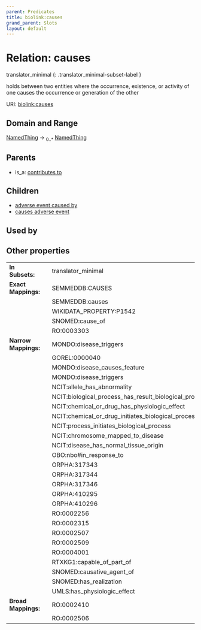 ```yaml
---
parent: Predicates
title: biolink:causes
grand_parent: Slots
layout: default
---
```


# Relation: causes

translator_minimal
{: .translator_minimal-subset-label }


holds between two entities where the occurrence, existence, or activity of one causes the occurrence or generation of the other

URI: [biolink:causes](https://w3id.org/biolink/vocab/causes)

## Domain and Range

[NamedThing](NamedThing.md) ->  <sub>0..\*</sub> [NamedThing](NamedThing.md)

## Parents

 *  is_a: [contributes to](contributes_to.md)

## Children

 *  [adverse event caused by](adverse_event_caused_by.md)
 *  [causes adverse event](causes_adverse_event.md)

## Used by


## Other properties

|  |  |  |
| --- | --- | --- |
| **In Subsets:** | | translator_minimal |
| **Exact Mappings:** | | SEMMEDDB:CAUSES |
|  | | SEMMEDDB:causes |
|  | | WIKIDATA_PROPERTY:P1542 |
|  | | SNOMED:cause_of |
|  | | RO:0003303 |
| **Narrow Mappings:** | | MONDO:disease_triggers |
|  | | GOREL:0000040 |
|  | | MONDO:disease_causes_feature |
|  | | MONDO:disease_triggers |
|  | | NCIT:allele_has_abnormality |
|  | | NCIT:biological_process_has_result_biological_process |
|  | | NCIT:chemical_or_drug_has_physiologic_effect |
|  | | NCIT:chemical_or_drug_initiates_biological_process |
|  | | NCIT:process_initiates_biological_process |
|  | | NCIT:chromosome_mapped_to_disease |
|  | | NCIT:disease_has_normal_tissue_origin |
|  | | OBO:nbo#in_response_to |
|  | | ORPHA:317343 |
|  | | ORPHA:317344 |
|  | | ORPHA:317346 |
|  | | ORPHA:410295 |
|  | | ORPHA:410296 |
|  | | RO:0002256 |
|  | | RO:0002315 |
|  | | RO:0002507 |
|  | | RO:0002509 |
|  | | RO:0004001 |
|  | | RTXKG1:capable_of_part_of |
|  | | SNOMED:causative_agent_of |
|  | | SNOMED:has_realization |
|  | | UMLS:has_physiologic_effect |
| **Broad Mappings:** | | RO:0002410 |
|  | | RO:0002506 |

